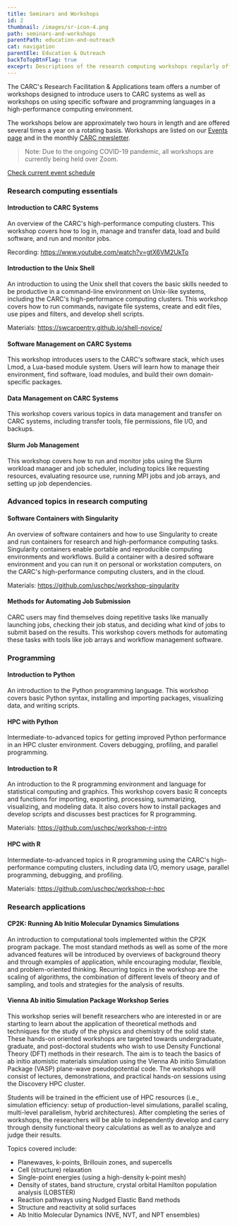 ```yaml
---
title: Seminars and Workshops
id: 2
thumbnail: /images/sr-icon-4.png
path: seminars-and-workshops
parentPath: education-and-outreach
cat: navigation
parentEle: Education & Outreach
backToTopBtnFlag: true
exceprt: Descriptions of the research computing workshops regularly offered by the CARC.
---
```


The CARC's Research Facilitation & Applications team offers a number of workshops designed to introduce users to CARC systems as well as workshops on using specific software and programming languages in a high-performance computing environment.

The workshops below are approximately two hours in length and are offered several times a year on a rotating basis. Workshops are listed on our [Events page](/news-and-events/events) and in the monthly [CARC newsletter](https://usc.us10.list-manage.com/subscribe?u=1bdd19e9fa2d811ef66b3485a&id=a97e98a50e).

> Note: Due to the ongoing COVID-19 pandemic, all workshops are currently being held over Zoom.

<a href="/news-and-events/events" class="markdown-custom-link">Check current event schedule</a>

### Research computing essentials

#### Introduction to CARC Systems

An overview of the CARC's high-performance computing clusters. This workshop covers how to log in, manage and transfer data, load and build software, and run and monitor jobs.

Recording: https://www.youtube.com/watch?v=gtX6VM2UkTo

#### Introduction to the Unix Shell

An introduction to using the Unix shell that covers the basic skills needed to be productive in a command-line environment on Unix-like systems, including the CARC's high-performance computing clusters. This workshop covers how to run commands, navigate file systems, create and edit files, use pipes and filters, and develop shell scripts.

Materials: https://swcarpentry.github.io/shell-novice/

#### Software Management on CARC Systems

This workshop introduces users to the CARC's software stack, which uses Lmod, a Lua-based module system. Users will learn how to manage their environment, find software, load modules, and build their own domain-specific packages.

#### Data Management on CARC Systems

This workshop covers various topics in data management and transfer on CARC systems, including transfer tools, file permissions, file I/O, and backups.

#### Slurm Job Management

This workshop covers how to run and monitor jobs using the Slurm workload manager and job scheduler, including topics like requesting resources, evaluating resource use, running MPI jobs and job arrays, and setting up job dependencies.

### Advanced topics in research computing

#### Software Containers with Singularity

An overview of software containers and how to use Singularity to create and run containers for research and high-performance computing tasks. Singularity containers enable portable and reproducible computing environments and workflows. Build a container with a desired software environment and you can run it on personal or workstation computers, on the CARC's high-performance computing clusters, and in the cloud.

Materials: https://github.com/uschpc/workshop-singularity

#### Methods for Automating Job Submission

CARC users may find themselves doing repetitive tasks like manually launching jobs, checking their job status, and deciding what kind of jobs to submit based on the results. This workshop covers methods for automating these tasks with tools like job arrays and workflow management software.

### Programming

#### Introduction to Python

An introduction to the Python programming language. This workshop covers basic Python syntax, installing and importing packages, visualizing data, and writing scripts.

#### HPC with Python

Intermediate-to-advanced topics for getting improved Python performance in an HPC cluster environment. Covers debugging, profiling, and parallel programming.

#### Introduction to R

An introduction to the R programming environment and language for statistical computing and graphics. This workshop covers basic R concepts and functions for importing, exporting, processing, summarizing, visualizing, and modeling data. It also covers how to install packages and develop scripts and discusses best practices for R programming.

Materials: https://github.com/uschpc/workshop-r-intro

#### HPC with R

Intermediate-to-advanced topics in R programming using the CARC's high-performance computing clusters, including data I/O, memory usage, parallel programming, debugging, and profiling.

Materials: https://github.com/uschpc/workshop-r-hpc

### Research applications

#### CP2K: Running Ab Initio Molecular Dynamics Simulations

An introduction to computational tools implemented within the CP2K program package. The most standard methods as well as some of the more advanced features will be introduced by overviews of background theory and through examples of application, while encouraging modular, flexible, and problem-oriented thinking. Recurring topics in the workshop are the scaling of algorithms, the combination of different levels of theory and of sampling, and tools and strategies for the analysis of results.

#### Vienna Ab initio Simulation Package Workshop Series

This workshop series will benefit researchers who are interested in or are starting to learn about the application of theoretical methods and techniques for the study of the physics and chemistry of the solid state. These hands-on oriented workshops are targeted towards undergraduate, graduate, and post-doctoral students who wish to use Density Functional Theory (DFT) methods in their research. The aim is to teach the basics of ab initio atomistic materials simulation using the Vienna Ab initio Simulation Package (VASP) plane-wave pseudopotential code. The workshops will consist of lectures, demonstrations, and practical hands-on sessions using the Discovery HPC cluster.

Students will be trained in the efficient use of HPC resources (i.e., simulation efficiency: setup of production-level simulations, parallel scaling, multi-level parallelism, hybrid architectures). After completing the series of workshops, the researchers will be able to independently develop and carry through density functional theory calculations as well as to analyze and judge their results.

Topics covered include:

- Planewaves, k-points, Brillouin zones, and supercells
- Cell (structure) relaxation
- Single-point energies (using a high-density k-point mesh)
- Density of states, band structure, crystal orbital Hamilton population analysis (LOBSTER)
- Reaction pathways using Nudged Elastic Band methods
- Structure and reactivity at solid surfaces
- Ab Initio Molecular Dynamics (NVE, NVT, and NPT ensembles)
